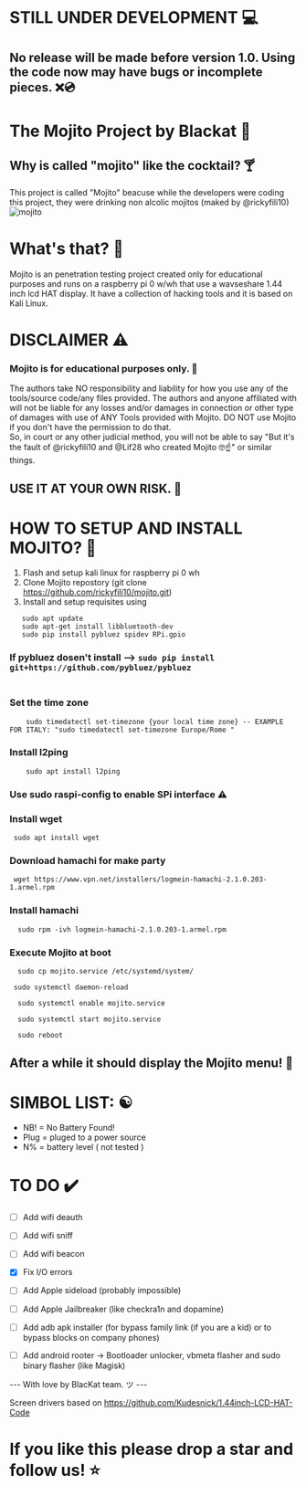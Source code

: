 # STILL UNDER DEVELOPMENT 💻
## No release will be made before version 1.0. Using the code now may have bugs or incomplete pieces. ❌💿

# The Mojito Project by Blackat 🍹

## Why is called "mojito" like the cocktail? 🍸
This project is called "Mojito" beacuse while the developers were coding this project, they were drinking non alcolic mojitos (maked by @rickyfili10)
![mojito](https://github.com/user-attachments/assets/b10b95f5-7286-47bb-a8e1-64bc07b0ffd4)

# What's that? 🤔
Mojito is an penetration testing project created only for educational purposes and runs on a raspberry pi 0 w/wh that use a wavseshare 1.44 inch lcd HAT display. It have a collection of hacking tools and it is based on Kali Linux. 

# DISCLAIMER ⚠️
### Mojito is for educational purposes only. 📝
The authors take NO responsibility and liability for how you use any of the tools/source code/any files provided. The authors and anyone affiliated with will not be liable for any losses and/or damages in connection or other type of damages with use of ANY Tools provided with Mojito. DO NOT use Mojito if you don't have the permission to do that. <br>
So, in court or any other judicial method, you will not be able to say "But it's the fault of @rickyfili10 and @Lif28 who created Mojito 🤓☝️" or similar things. 
## USE IT AT YOUR OWN RISK. 🫵

# HOW TO SETUP AND INSTALL MOJITO? 🔧
1. Flash and setup kali linux for raspberry pi 0 wh
2. Clone Mojito repostory (git clone https://github.com/rickyfili10/mojito.git)
3. Install and setup requisites using
 ```
    sudo apt update
    sudo apt-get install libbluetooth-dev
    sudo pip install pybluez spidev RPi.gpio
```
   ### If pybluez dosen't install -->  ``` sudo pip install git+https://github.com/pybluez/pybluez ```
   ### <br>Set the time zone
```
    sudo timedatectl set-timezone {your local time zone} -- EXAMPLE FOR ITALY: "sudo timedatectl set-timezone Europe/Rome "
```
  ### Install l2ping
```
    sudo apt install l2ping 
```
   ### Use sudo raspi-config to enable SPi interface ⚠️
   ### Install wget
```
 sudo apt install wget
```
   ### Download hamachi for make party
```
 wget https://www.vpn.net/installers/logmein-hamachi-2.1.0.203-1.armel.rpm
```
  ### Install hamachi
```
  sudo rpm -ivh logmein-hamachi-2.1.0.203-1.armel.rpm
```
  ### Execute Mojito at boot
```
  sudo cp mojito.service /etc/systemd/system/
```
```
 sudo systemctl daemon-reload
```
```
  sudo systemctl enable mojito.service
```
```
  sudo systemctl start mojito.service
```
```
  sudo reboot
```

## After a while it should display the Mojito menu! 🎉
# SIMBOL LIST: ☯️
   - NB! = No Battery Found!<br>
   - Plug = pluged to a power source<br>
   - N% = battery level ( not tested )<br>
# TO DO ✔️
   - [ ] Add wifi deauth
   - [ ] Add wifi sniff
   - [ ] Add wifi beacon
   - [x] Fix I/O errors
   - [ ] Add Apple sideload (probably impossible)
   - [ ] Add Apple Jailbreaker (like checkra1n and dopamine)
   - [ ] Add adb apk installer (for bypass family link (if you are a kid) or to bypass blocks on company phones)
   - [ ] Add android rooter -> Bootloader unlocker, vbmeta flasher and sudo binary flasher (like Magisk)


--- With love by BlacKat team. ツ ---

Screen drivers based on https://github.com/Kudesnick/1.44inch-LCD-HAT-Code
# If you like this please drop a star and follow us! ⭐
